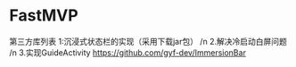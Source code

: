 # FastMVP
第三方库列表
1:沉浸式状态栏的实现（采用下载jar包）
/n 2.解决冷启动白屏问题
/n 3.实现GuideActivity
https://github.com/gyf-dev/ImmersionBar
